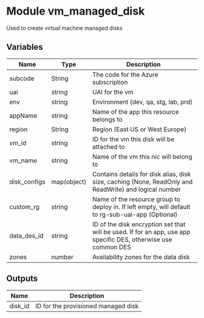 # Module vm_managed_disk

Used to create virtual machine managed disks

## Variables

| Name | Type | Description |
| ---- | ---- | ---------- |
| subcode | String | The code for the Azure subscription
| uai | string | UAI for the vm
| env | string | Environment (dev, qa, stg, lab, prd)
| appName | string | Name of the app this resource belongs to
| region | String | Region (East US or West Europe)
| vm_id | string | ID for the vm this disk will be attached to
| vm_name | string | Name of the vm this nic will belong to
| disk_configs | map(object) | Contains details for disk alias, disk size, caching (None, ReadOnly and ReadWrite) and logical number
| custom_rg | string | Name of the resource group to deploy in. If left empty, will default to rg-sub-uai-app (Optional)
| data_des_id | string | ID of the disk encryption set that will be used. If for an app, use app specific DES, otherwise use common DES
| zones | number | Availability zones for the data disk


## Outputs

| Name | Description |
| ---- | ----------- |
| disk_id | ID for the provisioned managed disk
